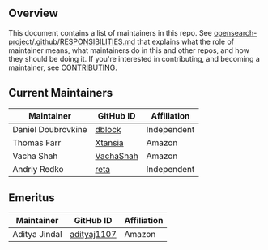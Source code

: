 ## Overview

This document contains a list of maintainers in this repo. See [opensearch-project/.github/RESPONSIBILITIES.md](https://github.com/opensearch-project/.github/blob/main/RESPONSIBILITIES.md#maintainer-responsibilities) that explains what the role of maintainer means, what maintainers do in this and other repos, and how they should be doing it. If you're interested in contributing, and becoming a maintainer, see [CONTRIBUTING](CONTRIBUTING.md).

## Current Maintainers

| Maintainer         | GitHub ID                                 | Affiliation |
| ------------------ | ----------------------------------------- | ----------- |
| Daniel Doubrovkine | [dblock](https://github.com/dblock)       | Independent |
| Thomas Farr        | [Xtansia](https://github.com/Xtansia)     | Amazon      |
| Vacha Shah         | [VachaShah](https://github.com/VachaShah) | Amazon      |
| Andriy Redko       | [reta](https://github.com/reta)           | Independent |

## Emeritus

| Maintainer    | GitHub ID                                     | Affiliation |
| ------------- | --------------------------------------------- | ----------- |
| Aditya Jindal | [adityaj1107](https://github.com/adityaj1107) | Amazon      |
